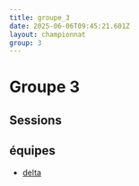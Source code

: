 ```yaml
---
title: groupe_3
date: 2025-06-06T09:45:21.601Z
layout: championnat
group: 3
---
```


# Groupe 3

## Sessions


## équipes
- [delta](/teams/delta)

